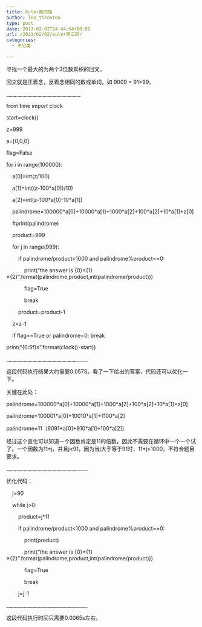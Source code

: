 ```yaml
---
title: Euler第四题
author: leo_thronton
type: post
date: 2013-02-02T14:44:54+00:00
url: /2013/02/02/euler第三题/
categories:
  - 未分类

---
```

寻找一个最大的为两个3位数乘积的回文。
    

    
回文就是正着念，反着念相同的数或单词，如 9009 = 91×99。
    

    
\___\___\___\___\___\___\___\___\___\___\___\___\___\___\___\___\___\___\___\___\___\___\___\___\___\___\___\___\___\___
    

    
from time import clock
    

    
start=clock()
    

    
z=999
    

    
a=[0,0,0]
    

    
flag=False
    

    
for i in range(100000):
    

    
&nbsp;&nbsp;&nbsp; a[0]=int(z/100)
    

    
&nbsp;&nbsp;&nbsp; a[1]=int((z-100*a[0])/10)
    

    
&nbsp;&nbsp;&nbsp; a[2]=int(z-100\*a[0]-10\*a[1])
    

    
&nbsp;&nbsp;&nbsp; palindrome=100000\*a[0]+10000\*a[1]+1000\*a[2]+100\*a[2]+10*a[1]+a[0]
    

    
&nbsp;&nbsp;&nbsp; #print(palindrome)
    

    
&nbsp;&nbsp;&nbsp; product=999
    

    
&nbsp;&nbsp;&nbsp; for j in range(999):
    

    
&nbsp;&nbsp;&nbsp;&nbsp;&nbsp;&nbsp;&nbsp; if palindrome/product<1000 and palindrome%product==0:
    

    
&nbsp;&nbsp;&nbsp;&nbsp;&nbsp;&nbsp;&nbsp;&nbsp;&nbsp;&nbsp;&nbsp; print(&#8220;the answer is {0}={1}×{2}&#8221;.format(palindrome,product,int(palindrome/product)))
    

    
&nbsp;&nbsp;&nbsp;&nbsp;&nbsp;&nbsp;&nbsp;&nbsp;&nbsp;&nbsp;&nbsp; flag=True
    

    
&nbsp;&nbsp;&nbsp;&nbsp;&nbsp;&nbsp;&nbsp;&nbsp;&nbsp;&nbsp;&nbsp; break
    

    
&nbsp;&nbsp;&nbsp;&nbsp;&nbsp;&nbsp;&nbsp; product=product-1
    

    
&nbsp;&nbsp;&nbsp; z=z-1
    

    
&nbsp;&nbsp;&nbsp; if flag==True or palindrome<0: break
    

    
print(&#8220;{0:5f}s&#8221;.format(clock()-start))
    

    
\___\___\___\___\___\___\___\___\___\___\___\___\___\___\___\___\___\___\___\___\___\___\___\___\___\___\___\___\_____ 

这段代码执行结果大约需要0.057S。看了一下给出的答案，代码还可以优化一下。
    

    
关键在此处：
    

    
palindrome=100000\*a[0]+10000\*a[1]+1000\*a[2]+100\*a[2]+10*a[1]+a[0]
    

    
palindrome=100001\*a[0]+10010\*a[1]+1100*a[2]
    

    
palindrome=11（9091\*a[0]+910\*a[1]+100*a[2]）
    

    
经过这个变化可以知道一个因数肯定是11的倍数。因此不需要在循环中一个一个试了。一个因数为11\*j，并且j<91，因为当j大于等于91时，11\*j>1000，不符合题目要求。 

\___\___\___\___\___\___\___\___\___\___\___\___\___\___\___\___\___\___\___\___\___\___\___\___\___\___\___\___\_____
    

    
优化代码：
    

    
&nbsp;&nbsp;&nbsp; j=90
    

    
&nbsp;&nbsp;&nbsp; while j>0:
    

    
&nbsp;&nbsp;&nbsp;&nbsp;&nbsp;&nbsp;&nbsp; product=j*11
    

    
&nbsp;&nbsp;&nbsp;&nbsp;&nbsp;&nbsp;&nbsp; if palindrome/product<1000 and palindrome%product==0:
    

    
&nbsp;&nbsp;&nbsp;&nbsp;&nbsp;&nbsp;&nbsp;&nbsp;&nbsp;&nbsp;&nbsp; print(product)
    

    
&nbsp;&nbsp;&nbsp;&nbsp;&nbsp;&nbsp;&nbsp;&nbsp;&nbsp;&nbsp;&nbsp; print(&#8220;the answer is {0}={1}×{2}&#8221;.format(palindrome,product,int(palindrome/product)))
    

    
&nbsp;&nbsp;&nbsp;&nbsp;&nbsp;&nbsp;&nbsp;&nbsp;&nbsp;&nbsp;&nbsp; flag=True
    

    
&nbsp;&nbsp;&nbsp;&nbsp;&nbsp;&nbsp;&nbsp;&nbsp;&nbsp;&nbsp;&nbsp; break
    

    
&nbsp;&nbsp;&nbsp;&nbsp;&nbsp;&nbsp;&nbsp; j=j-1
    

    
\___\___\___\___\___\___\___\___\___\___\___\___\___\___\___\___\___\___\___\___\___\___\___\___\___\___\___\___\_____
    

    
这段代码执行时间只需要0.0065s左右。